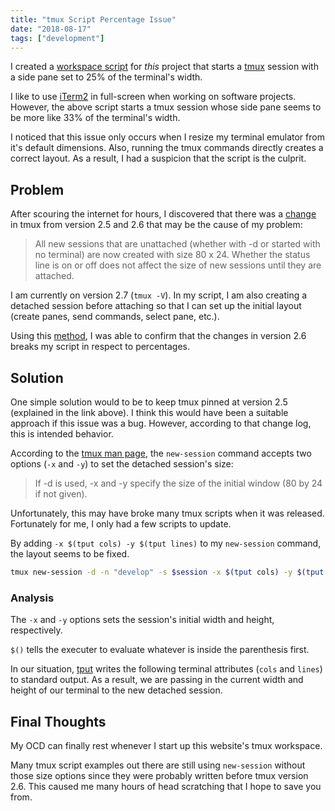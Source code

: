 ```yaml
---
title: "tmux Script Percentage Issue"
date: "2018-08-17"
tags: ["development"]
---
```


I created a [workspace script](https://github.com/davidlamt/davidtranscend-com-gatsby/blob/master/tmux-workspace.sh) for _this_ project that starts a [tmux](/blog/set-up-vim-tmux-macos) session with a side pane set to 25% of the terminal's width.

I like to use [iTerm2](/blog/set-up-iterm2-zsh-oh-my-zsh) in full-screen when working on software projects. However, the above script starts a tmux session whose side pane seems to be more like 33% of the terminal's width.

I noticed that this issue only occurs when I resize my terminal emulator from it's default dimensions. Also, running the tmux commands directly creates a correct layout. As a result, I had a suspicion that the script is the culprit.

## Problem

After scouring the internet for hours, I discovered that there was a [change](https://github.com/tmux/tmux/blob/master/CHANGES) in tmux from version 2.5 and 2.6 that may be the cause of my problem:

>All new sessions that are unattached (whether with -d or started with no terminal) are now created with size 80 x 24. Whether the status line is on or off does not affect the size of new sessions until they are attached.

I am currently on version 2.7 (`tmux -V`). In my script, I am also creating a detached session before attaching so that I can set up the initial layout (create panes, send commands, select pane, etc.).

Using this [method](https://medium.com/@wpcarro/brewing-an-old-batch-of-tmux-81c0a62715f9), I was able to confirm that the changes in version 2.6 breaks my script in respect to percentages.

## Solution

One simple solution would to be to keep tmux pinned at version 2.5 (explained in the link above). I think this would have been a suitable approach if this issue was a bug. However, according to that change log, this is intended behavior.

According to the [tmux man page](https://linux.die.net/man/1/tmux), the `new-session` command accepts two options (`-x` and `-y`) to set the detached session's size:

>If -d is used, -x and -y specify the size of the initial window (80 by 24 if not given).

Unfortunately, this may have broke many tmux scripts when it was released. Fortunately for me, I only had a few scripts to update.

By adding `-x $(tput cols) -y $(tput lines)` to my `new-session` command, the layout seems to be fixed.

```bash
tmux new-session -d -n "develop" -s $session -x $(tput cols) -y $(tput lines)
```

### Analysis

The `-x` and `-y` options sets the session's initial width and height, respectively.

`$()` tells the executer to evaluate whatever is inside the parenthesis first.

In our situation, [tput](https://linux.die.net/man/1/tput) writes the following terminal attributes (`cols` and `lines`) to standard output. As a result, we are passing in the current width and height of our terminal to the new detached session.

## Final Thoughts

My OCD can finally rest whenever I start up this website's tmux workspace.

Many tmux script examples out there are still using `new-session` without those size options since they were probably written before tmux version 2.6. This caused me many hours of head scratching that I hope to save you from.

